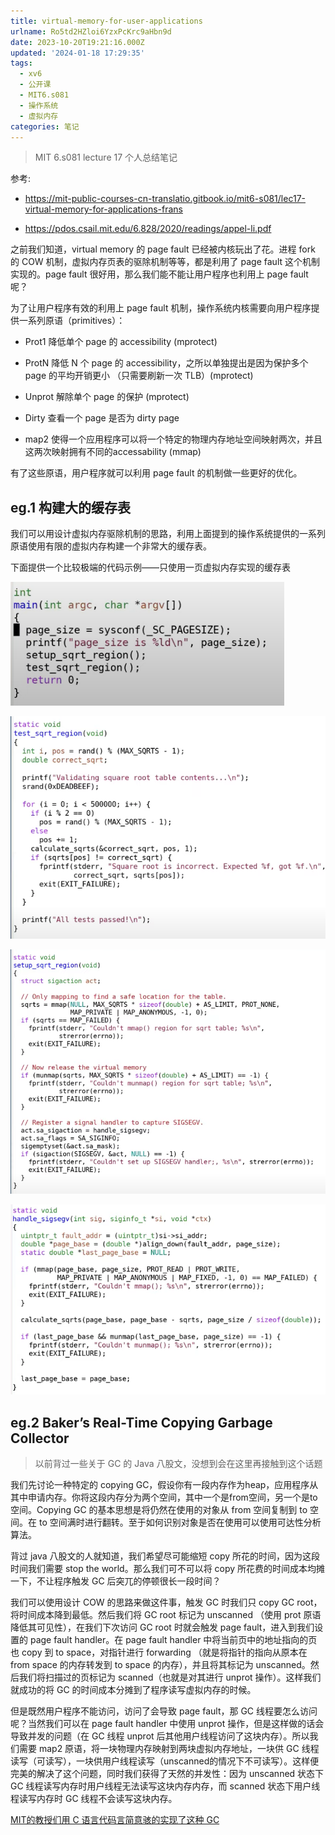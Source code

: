 ```yaml
---
title: virtual-memory-for-user-applications
urlname: Ro5td2HZloi6YzxPcKrc9aHbn9d
date: 2023-10-20T19:21:16.000Z
updated: '2024-01-18 17:29:35'
tags:
  - xv6
  - 公开课
  - MIT6.s081
  - 操作系统
  - 虚拟内存
categories: 笔记
---
```

> MIT 6.s081 lecture 17 个人总结笔记



参考:


- https://mit-public-courses-cn-translatio.gitbook.io/mit6-s081/lec17-virtual-memory-for-applications-frans

- https://pdos.csail.mit.edu/6.828/2020/readings/appel-li.pdf



之前我们知道，virtual memory 的 page fault 已经被内核玩出了花。进程 fork 的 COW 机制，虚拟内存页表的驱除机制等等，都是利用了 page fault 这个机制实现的。page fault 很好用，那么我们能不能让用户程序也利用上 page fault 呢？



为了让用户程序有效的利用上 page fault 机制，操作系统内核需要向用户程序提供一系列原语（primitives）：


- Prot1 降低单个 page 的 accessibility (mprotect)

- ProtN  降低 N 个 page 的 accessibility，之所以单独提出是因为保护多个 page 的平均开销更小 （只需要刷新一次 TLB）(mprotect)

- Unprot 解除单个 page 的保护 (mprotect)

- Dirty 查看一个 page 是否为 dirty page

- map2 使得一个应用程序可以将一个特定的物理内存地址空间映射两次，并且这两次映射拥有不同的accessability (mmap)



有了这些原语，用户程序就可以利用 page fault 的机制做一些更好的优化。


## **eg.1 构建大的缓存表**


我们可以用设计虚拟内存驱除机制的思路，利用上面提到的操作系统提供的一系列原语使用有限的虚拟内存构建一个非常大的缓存表。



下面提供一个比较极端的代码示例——只使用一页虚拟内存实现的缓存表


![image](images/HHCzb2S1eoJIwOxYKkjcQAzRnrY.png)

![image](images/HNkJb2c3KoNEwjxUN09cvEXjn2f.png)

![image](images/M3ECbky79odXDkxrPwkc4hO4n3d.png)

![image](images/UJuvbnwDHo4ltYxm4kzcVE4xnCg.png)

## **eg.2 Baker’s Real-Time Copying Garbage Collector**


> 以前背过一些关于 GC 的 Java 八股文，没想到会在这里再接触到这个话题



我们先讨论一种特定的 copying GC，假设你有一段内存作为heap，应用程序从其中申请内存。你将这段内存分为两个空间，其中一个是from空间，另一个是to空间。Copying GC 的基本思想是将仍然在使用的对象从 from 空间复制到 to 空间。在 to 空间满时进行翻转。至于如何识别对象是否在使用可以使用可达性分析算法。



背过 java 八股文的人就知道，我们希望尽可能缩短 copy 所花的时间，因为这段时间我们需要 stop the world。那么我们可不可以将 copy 所花费的时间成本均摊一下，不让程序触发 GC 后突兀的停顿很长一段时间？



我们可以使用设计 COW 的思路来做这件事，触发 GC 时我们只 copy GC root，将时间成本降到最低。然后我们将 GC root 标记为 unscanned （使用 prot 原语降低其可见性），在我们下次访问 GC root 时就会触发 page fault，进入到我们设置的 page fault handler。在 page fault handler 中将当前页中的地址指向的页也 copy 到 to space，对指针进行 forwarding （就是将指针的指向从原本在 from space 的内存转发到 to space 的内存），并且将其标记为 unscanned。然后我们将扫描过的页标记为 scanned（也就是对其进行 unprot 操作）。这样我们就成功的将 GC 的时间成本分摊到了程序读写虚拟内存的时候。



但是既然用户程序不能访问，访问了会导致 page fault，那 GC 线程要怎么访问呢？当然我们可以在 page fault handler 中使用 unprot 操作，但是这样做的话会导致并发的问题（在 GC 线程 unprot 后其他用户线程访问了这块内存）。所以我们需要 map2 原语，将一块物理内存映射到两块虚拟内存地址，一块供 GC 线程读写（可读写），一块供用户线程读写（unscanned的情况下不可读写）。这样便完美的解决了这个问题，同时我们获得了天然的并发性：因为 unscanned 状态下 GC 线程读写内存时用户线程无法读写这块内存内存，而 scanned 状态下用户线程读写内存时 GC 线程不会读写这块内存。



[MIT的教授们用 C 语言代码言简意骇的实现了这种 GC](https://mit-public-courses-cn-translatio.gitbook.io/mit6-s081/lec17-virtual-memory-for-applications-frans/17.7-shi-yong-xu-ni-nei-cun-te-xing-de-gc-dai-ma-zhan-shi)




